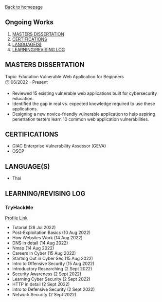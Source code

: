 [Back to homepage](https://fresherfries.github.io/)

<h2> Ongoing Works </h2>

1. [MASTERS DISSERTATION](#masters-dissertation)
2. [CERTIFICATIONS](#certifications)
3. [LANGUAGE(S)](#languages)
4. [LEARNING/REVISING LOG](#learningrevising-log)

## MASTERS DISSERTATION
Topic: Education Vulnerable Web Application for Beginners <br>
🕚 06/2022 - Present
- Reviewed 15 existing vulnerable web applications built for cybersecurity education.
- Identified the gap in real vs. expected knowledge required to use these applications.
- Designing a new novice-friendly vulnerable application to help aspiring penetration testers learn 10 common web
application vulnerabilities.

## CERTIFICATIONS

- GIAC Enterprise Vulnerability Assessor (GEVA)
- OSCP

## LANGUAGE(S)

- Thai
  
## LEARNING/REVISING LOG

### TryHackMe 
[Profile Link](https://tryhackme.com/p/AlenaHax)
- Tutorial (28 Jul 2022)
- Post-Exploitation Basics (10 Aug 2022)
- How Websites Work (14 Aug 2022)
- DNS in detail (14 Aug 2022)
- Nmap (14 Aug 2022)
- Careers in Cyber (15 Aug 2022)
- Starting Out in Cyber Sec (15 Aug 2022)
- Intro to Offensive Security (15 Aug 2022)
- Introductory Researching (2 Sept 2022)
- Security Awareness (2 Sept 2022)
- Learning Cyber Security (2 Sept 2022)
- HTTP in detail (2 Sept 2022)
- Intro to Defensive Security (2 Sept 2022)
- Network Security (2 Sept 2022)